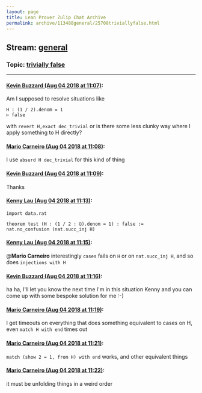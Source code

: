 ```yaml
---
layout: page
title: Lean Prover Zulip Chat Archive 
permalink: archive/113488general/25708triviallyfalse.html
---
```


## Stream: [general](index.html)
### Topic: [trivially false](25708triviallyfalse.html)

---

#### [Kevin Buzzard (Aug 04 2018 at 11:07)](https://leanprover.zulipchat.com/#narrow/stream/113488-general/topic/trivially%20false/near/130883663):
Am I supposed to resolve situations like
```
H : (1 / 2).denom = 1
⊢ false
```
with `revert H,exact dec_trivial` or is there some less clunky way where I apply something to H directly?

#### [Mario Carneiro (Aug 04 2018 at 11:08)](https://leanprover.zulipchat.com/#narrow/stream/113488-general/topic/trivially%20false/near/130883713):
I use `absurd H dec_trivial` for this kind of thing

#### [Kevin Buzzard (Aug 04 2018 at 11:09)](https://leanprover.zulipchat.com/#narrow/stream/113488-general/topic/trivially%20false/near/130883727):
Thanks

#### [Kenny Lau (Aug 04 2018 at 11:13)](https://leanprover.zulipchat.com/#narrow/stream/113488-general/topic/trivially%20false/near/130883827):
```lean
import data.rat

theorem test (H : (1 / 2 : ℚ).denom = 1) : false :=
nat.no_confusion (nat.succ_inj H)
```

#### [Kenny Lau (Aug 04 2018 at 11:15)](https://leanprover.zulipchat.com/#narrow/stream/113488-general/topic/trivially%20false/near/130883896):
@**Mario Carneiro** interestingly `cases` fails on `H` or on `nat.succ_inj H`, and so does `injections with H`

#### [Kevin Buzzard (Aug 04 2018 at 11:16)](https://leanprover.zulipchat.com/#narrow/stream/113488-general/topic/trivially%20false/near/130883927):
ha ha, I'll let you know the next time I'm in this situation Kenny and you can come up with some bespoke solution for me :-)

#### [Mario Carneiro (Aug 04 2018 at 11:19)](https://leanprover.zulipchat.com/#narrow/stream/113488-general/topic/trivially%20false/near/130883999):
I get timeouts on everything that does something equivalent to cases on H, even `match H with end` times out

#### [Mario Carneiro (Aug 04 2018 at 11:21)](https://leanprover.zulipchat.com/#narrow/stream/113488-general/topic/trivially%20false/near/130884058):
`match (show 2 = 1, from H) with end` works, and other equivalent things

#### [Mario Carneiro (Aug 04 2018 at 11:22)](https://leanprover.zulipchat.com/#narrow/stream/113488-general/topic/trivially%20false/near/130884100):
it must be unfolding things in a weird order

